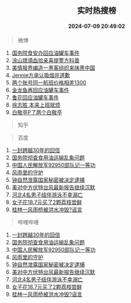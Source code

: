 <div align="center"><h2>实时热搜榜</h2><h4>2024-07-09 20:49:02</h4></div>

> 微博  

1. [国务院食安办回应油罐车事件](https://s.weibo.com/weibo?q=%23%E5%9B%BD%E5%8A%A1%E9%99%A2%E9%A3%9F%E5%AE%89%E5%8A%9E%E5%9B%9E%E5%BA%94%E6%B2%B9%E7%BD%90%E8%BD%A6%E4%BA%8B%E4%BB%B6%23&t=31&band_rank=1&Refer=top)<br />
2. [涂山璟滴血验亲喜提警方科普](https://s.weibo.com/weibo?q=%23%E6%B6%82%E5%B1%B1%E7%92%9F%E6%BB%B4%E8%A1%80%E9%AA%8C%E4%BA%B2%E5%96%9C%E6%8F%90%E8%AD%A6%E6%96%B9%E7%A7%91%E6%99%AE%23&t=31&band_rank=2&Refer=top)<br />
3. [美情报界编造一黑客组织来抹黑中国](https://s.weibo.com/weibo?q=%23%E7%BE%8E%E6%83%85%E6%8A%A5%E7%95%8C%E7%BC%96%E9%80%A0%E4%B8%80%E9%BB%91%E5%AE%A2%E7%BB%84%E7%BB%87%E6%9D%A5%E6%8A%B9%E9%BB%91%E4%B8%AD%E5%9B%BD%23&t=31&band_rank=3&Refer=top)<br />
4. [Jennie方承认吸烟并道歉](https://s.weibo.com/weibo?q=%23Jennie%E6%96%B9%E6%89%BF%E8%AE%A4%E5%90%B8%E7%83%9F%E5%B9%B6%E9%81%93%E6%AD%89%23&t=31&band_rank=4&Refer=top)<br />
5. [两个账号同一航班价格相差1300](https://s.weibo.com/weibo?q=%23%E4%B8%A4%E4%B8%AA%E8%B4%A6%E5%8F%B7%E5%90%8C%E4%B8%80%E8%88%AA%E7%8F%AD%E4%BB%B7%E6%A0%BC%E7%9B%B8%E5%B7%AE1300%23&t=31&band_rank=5&Refer=top)<br />
6. [金龙鱼再回应油罐车事件](https://s.weibo.com/weibo?q=%23%E9%87%91%E9%BE%99%E9%B1%BC%E5%86%8D%E5%9B%9E%E5%BA%94%E6%B2%B9%E7%BD%90%E8%BD%A6%E4%BA%8B%E4%BB%B6%23&t=31&band_rank=6&Refer=top)<br />
7. [鲁花回应油罐车事件](https://s.weibo.com/weibo?q=%23%E9%B2%81%E8%8A%B1%E5%9B%9E%E5%BA%94%E6%B2%B9%E7%BD%90%E8%BD%A6%E4%BA%8B%E4%BB%B6%23&t=31&band_rank=7&Refer=top)<br />
8. [徐志胜 本来上班就烦](https://s.weibo.com/weibo?q=%E5%BE%90%E5%BF%97%E8%83%9C%20%E6%9C%AC%E6%9D%A5%E4%B8%8A%E7%8F%AD%E5%B0%B1%E7%83%A6&t=31&band_rank=8&Refer=top)<br />
9. [白敬亭P了两个白敬亭](https://s.weibo.com/weibo?q=%23%E7%99%BD%E6%95%AC%E4%BA%ADP%E4%BA%86%E4%B8%A4%E4%B8%AA%E7%99%BD%E6%95%AC%E4%BA%AD%23&t=31&band_rank=9&Refer=top)<br />

> 知乎  


> 百度  

1. [一封跨越30年的回信](https://www.baidu.com/s?wd=%E4%B8%80%E5%B0%81%E8%B7%A8%E8%B6%8A30%E5%B9%B4%E7%9A%84%E5%9B%9E%E4%BF%A1&sa=fyb_news&rsv_dl=fyb_news)<br />
2. [国务院彻查食用油运输乱象问题](https://www.baidu.com/s?wd=%E5%9B%BD%E5%8A%A1%E9%99%A2%E5%BD%BB%E6%9F%A5%E9%A3%9F%E7%94%A8%E6%B2%B9%E8%BF%90%E8%BE%93%E4%B9%B1%E8%B1%A1%E9%97%AE%E9%A2%98&sa=fyb_news&rsv_dl=fyb_news)<br />
3. [中国人民解放军92950部队记一等功](https://www.baidu.com/s?wd=%E4%B8%AD%E5%9B%BD%E4%BA%BA%E6%B0%91%E8%A7%A3%E6%94%BE%E5%86%9B92950%E9%83%A8%E9%98%9F%E8%AE%B0%E4%B8%80%E7%AD%89%E5%8A%9F&sa=fyb_news&rsv_dl=fyb_news)<br />
4. [风雨里的守护](https://www.baidu.com/s?wd=%E9%A3%8E%E9%9B%A8%E9%87%8C%E7%9A%84%E5%AE%88%E6%8A%A4&sa=fyb_news&rsv_dl=fyb_news)<br />
5. [钟自然泄露国家秘密被决定逮捕](https://www.baidu.com/s?wd=%E9%92%9F%E8%87%AA%E7%84%B6%E6%B3%84%E9%9C%B2%E5%9B%BD%E5%AE%B6%E7%A7%98%E5%AF%86%E8%A2%AB%E5%86%B3%E5%AE%9A%E9%80%AE%E6%8D%95&sa=fyb_news&rsv_dl=fyb_news)<br />
6. [美对中方伏特台风最新报告继续沉默](https://www.baidu.com/s?wd=%E7%BE%8E%E5%AF%B9%E4%B8%AD%E6%96%B9%E4%BC%8F%E7%89%B9%E5%8F%B0%E9%A3%8E%E6%9C%80%E6%96%B0%E6%8A%A5%E5%91%8A%E7%BB%A7%E7%BB%AD%E6%B2%89%E9%BB%98&sa=fyb_news&rsv_dl=fyb_news)<br />
7. [河北4名男子结伴游泳不幸溺亡](https://www.baidu.com/s?wd=%E6%B2%B3%E5%8C%974%E5%90%8D%E7%94%B7%E5%AD%90%E7%BB%93%E4%BC%B4%E6%B8%B8%E6%B3%B3%E4%B8%8D%E5%B9%B8%E6%BA%BA%E4%BA%A1&sa=fyb_news&rsv_dl=fyb_news)<br />
8. [女子花18.7元买了2颗荔枝尝鲜](https://www.baidu.com/s?wd=%E5%A5%B3%E5%AD%90%E8%8A%B118.7%E5%85%83%E4%B9%B0%E4%BA%862%E9%A2%97%E8%8D%94%E6%9E%9D%E5%B0%9D%E9%B2%9C&sa=fyb_news&rsv_dl=fyb_news)<br />
9. [桂林一风雨桥被洪水冲毁?谣言](https://www.baidu.com/s?wd=%E6%A1%82%E6%9E%97%E4%B8%80%E9%A3%8E%E9%9B%A8%E6%A1%A5%E8%A2%AB%E6%B4%AA%E6%B0%B4%E5%86%B2%E6%AF%81%3F%E8%B0%A3%E8%A8%80&sa=fyb_news&rsv_dl=fyb_news)<br />

> 哔哩哔哩  

1. [一封跨越30年的回信](https://www.baidu.com/s?wd=%E4%B8%80%E5%B0%81%E8%B7%A8%E8%B6%8A30%E5%B9%B4%E7%9A%84%E5%9B%9E%E4%BF%A1&sa=fyb_news&rsv_dl=fyb_news)<br />
2. [国务院彻查食用油运输乱象问题](https://www.baidu.com/s?wd=%E5%9B%BD%E5%8A%A1%E9%99%A2%E5%BD%BB%E6%9F%A5%E9%A3%9F%E7%94%A8%E6%B2%B9%E8%BF%90%E8%BE%93%E4%B9%B1%E8%B1%A1%E9%97%AE%E9%A2%98&sa=fyb_news&rsv_dl=fyb_news)<br />
3. [中国人民解放军92950部队记一等功](https://www.baidu.com/s?wd=%E4%B8%AD%E5%9B%BD%E4%BA%BA%E6%B0%91%E8%A7%A3%E6%94%BE%E5%86%9B92950%E9%83%A8%E9%98%9F%E8%AE%B0%E4%B8%80%E7%AD%89%E5%8A%9F&sa=fyb_news&rsv_dl=fyb_news)<br />
4. [风雨里的守护](https://www.baidu.com/s?wd=%E9%A3%8E%E9%9B%A8%E9%87%8C%E7%9A%84%E5%AE%88%E6%8A%A4&sa=fyb_news&rsv_dl=fyb_news)<br />
5. [钟自然泄露国家秘密被决定逮捕](https://www.baidu.com/s?wd=%E9%92%9F%E8%87%AA%E7%84%B6%E6%B3%84%E9%9C%B2%E5%9B%BD%E5%AE%B6%E7%A7%98%E5%AF%86%E8%A2%AB%E5%86%B3%E5%AE%9A%E9%80%AE%E6%8D%95&sa=fyb_news&rsv_dl=fyb_news)<br />
6. [美对中方伏特台风最新报告继续沉默](https://www.baidu.com/s?wd=%E7%BE%8E%E5%AF%B9%E4%B8%AD%E6%96%B9%E4%BC%8F%E7%89%B9%E5%8F%B0%E9%A3%8E%E6%9C%80%E6%96%B0%E6%8A%A5%E5%91%8A%E7%BB%A7%E7%BB%AD%E6%B2%89%E9%BB%98&sa=fyb_news&rsv_dl=fyb_news)<br />
7. [河北4名男子结伴游泳不幸溺亡](https://www.baidu.com/s?wd=%E6%B2%B3%E5%8C%974%E5%90%8D%E7%94%B7%E5%AD%90%E7%BB%93%E4%BC%B4%E6%B8%B8%E6%B3%B3%E4%B8%8D%E5%B9%B8%E6%BA%BA%E4%BA%A1&sa=fyb_news&rsv_dl=fyb_news)<br />
8. [女子花18.7元买了2颗荔枝尝鲜](https://www.baidu.com/s?wd=%E5%A5%B3%E5%AD%90%E8%8A%B118.7%E5%85%83%E4%B9%B0%E4%BA%862%E9%A2%97%E8%8D%94%E6%9E%9D%E5%B0%9D%E9%B2%9C&sa=fyb_news&rsv_dl=fyb_news)<br />
9. [桂林一风雨桥被洪水冲毁?谣言](https://www.baidu.com/s?wd=%E6%A1%82%E6%9E%97%E4%B8%80%E9%A3%8E%E9%9B%A8%E6%A1%A5%E8%A2%AB%E6%B4%AA%E6%B0%B4%E5%86%B2%E6%AF%81%3F%E8%B0%A3%E8%A8%80&sa=fyb_news&rsv_dl=fyb_news)<br />
